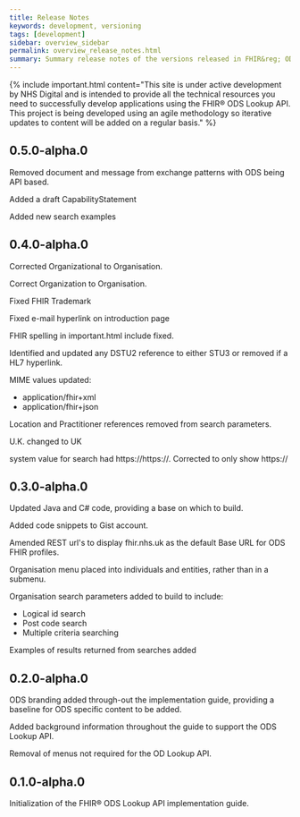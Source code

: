 ```yaml
---
title: Release Notes
keywords: development, versioning
tags: [development]
sidebar: overview_sidebar
permalink: overview_release_notes.html
summary: Summary release notes of the versions released in FHIR&reg; ODS Lookup API Implementation Guide
---
```


{% include important.html content="This site is under active development by NHS Digital and is intended to provide all the technical resources you need to successfully develop applications using the FHIR&reg; ODS Lookup API. This project is being developed using an agile methodology so iterative updates to content will be added on a regular basis." %}
## 0.5.0-alpha.0 ##

Removed document and message from exchange patterns with ODS being API based.

Added a draft CapabilityStatement

Added new search examples


## 0.4.0-alpha.0 ##

Corrected Organizational to Organisation.

Correct Organization to Organisation.

Fixed FHIR Trademark

Fixed e-mail hyperlink on introduction page

FHIR spelling in important.html include fixed.

Identified and updated any DSTU2 reference to either STU3 or removed if a HL7 hyperlink.

MIME values updated:

- application/fhir+xml
- application/fhir+json

Location and Practitioner references removed from search parameters.

U.K. changed to UK

system value for search had https://https://. Corrected to only show https://

## 0.3.0-alpha.0 ##

Updated Java and C# code, providing a base on which to build.

Added code snippets to Gist account.

Amended REST url's to display fhir.nhs.uk as the default Base URL for ODS FHIR profiles.

Organisation menu placed into individuals and entities, rather than in a submenu.

Organisation search parameters added to build to include:

- Logical id search
- Post code search
- Multiple criteria searching

Examples of results returned from searches added

## 0.2.0-alpha.0 ##

ODS branding added through-out the implementation guide, providing a baseline for ODS specific content to be added.

Added background information throughout the guide to support the ODS Lookup API.

Removal of menus not required for the OD Lookup API.

## 0.1.0-alpha.0 ##

Initialization of the FHIR&reg; ODS Lookup API implementation guide.